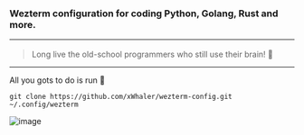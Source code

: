 ### Wezterm configuration for coding Python, Golang, Rust and more. <hr>
> Long live the old-school programmers who still use their brain! 🧠
>
<hr>
<p>All you gots to do is run 🏃</p>

    git clone https://github.com/xWhaler/wezterm-config.git ~/.config/wezterm

![image](https://github.com/user-attachments/assets/002e1568-e757-4258-9708-a3f815714a52)
 

